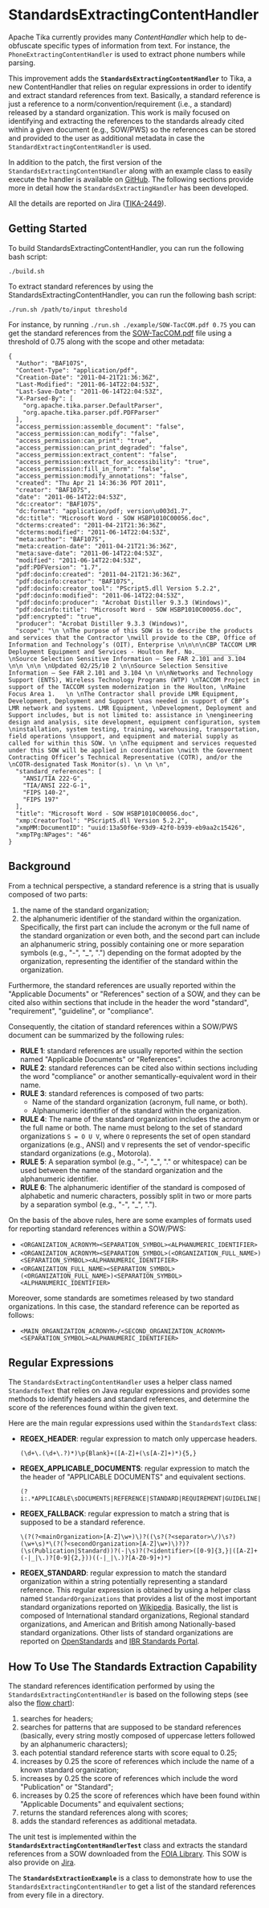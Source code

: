 # StandardsExtractingContentHandler

Apache Tika currently provides many _ContentHandler_ which help to de-obfuscate specific types of information from text. For instance, the `PhoneExtractingContentHandler` is used to extract phone numbers while parsing.

This improvement adds the **`StandardsExtractingContentHandler`** to Tika, a new ContentHandler that relies on regular expressions in order to identify and extract standard references from text. 
Basically, a standard reference is just a reference to a norm/convention/requirement (i.e., a standard) released by a standard organization. This work is maily focused on identifying and extracting the references to the standards already cited within a given document (e.g., SOW/PWS) so the references can be stored and provided to the user as additional metadata in case the `StandardExtractingContentHandler` is used.

In addition to the patch, the first version of the `StandardsExtractingContentHandler` along with an example class to easily execute the handler is available on [GitHub](https://github.com/giuseppetotaro/StandardsExtractingContentHandler). The following sections provide more in detail how the `StandardsExtractingHandler` has been developed.

All the details are reported on Jira ([TIKA-2449](https://issues.apache.org/jira/browse/TIKA-2449)).

## Getting Started

To build StandardsExtractingContentHandler, you can run the following bash script:

```
./build.sh
```

To extract standard references by using the StandardsExtractingContentHandler, you can run the following bash script: 

```
./run.sh /path/to/input threshold
```

For instance, by running `./run.sh ./example/SOW-TacCOM.pdf 0.75` you can get the standard references from the [SOW-TacCOM.pdf](https://foiarr.cbp.gov/streamingWord.asp?i=607) file using a threshold of 0.75 along with the scope and other metadata:

```
{
  "Author": "BAF107S",
  "Content-Type": "application/pdf",
  "Creation-Date": "2011-04-21T21:36:36Z",
  "Last-Modified": "2011-06-14T22:04:53Z",
  "Last-Save-Date": "2011-06-14T22:04:53Z",
  "X-Parsed-By": [
    "org.apache.tika.parser.DefaultParser",
    "org.apache.tika.parser.pdf.PDFParser"
  ],
  "access_permission:assemble_document": "false",
  "access_permission:can_modify": "false",
  "access_permission:can_print": "true",
  "access_permission:can_print_degraded": "false",
  "access_permission:extract_content": "false",
  "access_permission:extract_for_accessibility": "true",
  "access_permission:fill_in_form": "false",
  "access_permission:modify_annotations": "false",
  "created": "Thu Apr 21 14:36:36 PDT 2011",
  "creator": "BAF107S",
  "date": "2011-06-14T22:04:53Z",
  "dc:creator": "BAF107S",
  "dc:format": "application/pdf; version\u003d1.7",
  "dc:title": "Microsoft Word - SOW HSBP1010C00056.doc",
  "dcterms:created": "2011-04-21T21:36:36Z",
  "dcterms:modified": "2011-06-14T22:04:53Z",
  "meta:author": "BAF107S",
  "meta:creation-date": "2011-04-21T21:36:36Z",
  "meta:save-date": "2011-06-14T22:04:53Z",
  "modified": "2011-06-14T22:04:53Z",
  "pdf:PDFVersion": "1.7",
  "pdf:docinfo:created": "2011-04-21T21:36:36Z",
  "pdf:docinfo:creator": "BAF107S",
  "pdf:docinfo:creator_tool": "PScript5.dll Version 5.2.2",
  "pdf:docinfo:modified": "2011-06-14T22:04:53Z",
  "pdf:docinfo:producer": "Acrobat Distiller 9.3.3 (Windows)",
  "pdf:docinfo:title": "Microsoft Word - SOW HSBP1010C00056.doc",
  "pdf:encrypted": "true",
  "producer": "Acrobat Distiller 9.3.3 (Windows)",
  "scope": "\n \nThe purpose of this SOW is to describe the products and services that the Contractor \nwill provide to the CBP, Office of Information and Technology’s (OIT), Enterprise \n\n\n\nCBP TACCOM LMR Deployment Equipment and Services - Houlton Ref. No.____________  \nSource Selection Sensitive Information – See FAR 2.101 and 3.104 \n\n \n\n \nUpdated 02/25/10 2 \n\nSource Selection Sensitive Information – See FAR 2.101 and 3.104 \n \n\nNetworks and Technology Support (ENTS), Wireless Technology Programs (WTP) \nTACCOM Project in support of the TACCOM system modernization in the Houlton, \nMaine Focus Area 1.   \n \nThe Contractor shall provide LMR Equipment, Development, Deployment and Support \nas needed in support of CBP’s LMR network and systems. LMR Equipment, \nDevelopment, Deployment and Support includes, but is not limited to: assistance in \nengineering design and analysis, site development, equipment configuration, system \ninstallation, system testing, training, warehousing, transportation, field operations \nsupport, and equipment and material supply as called for within this SOW. \n \nThe equipment and services requested under this SOW will be applied in coordination \nwith the Government Contracting Officer’s Technical Representative (COTR), and/or the \nCOTR-designated Task Monitor(s). \n \n \n",
  "standard_references": [
    "ANSI/TIA 222-G",
    "TIA/ANSI 222-G-1",
    "FIPS 140-2",
    "FIPS 197"
  ],
  "title": "Microsoft Word - SOW HSBP1010C00056.doc",
  "xmp:CreatorTool": "PScript5.dll Version 5.2.2",
  "xmpMM:DocumentID": "uuid:13a50f6e-93d9-42f0-b939-eb9aa2c15426",
  "xmpTPg:NPages": "46"
}
```

## Background

From a technical perspective, a standard reference is a string that is usually composed of two parts: 
1. the name of the standard organization; 
2.  the alphanumeric identifier of the standard within the organization. 
Specifically, the first part can include the acronym or the full name of the standard organization or even both, and the second part can include an alphanumeric string, possibly containing one or more separation symbols (e.g., "-", "_", ".") depending on the format adopted by the organization, representing the identifier of the standard within the organization.

Furthermore, the standard references are usually reported within the "Applicable Documents" or "References" section of a SOW, and they can be cited also within sections that include in the header the word "standard", "requirement", "guideline", or "compliance".

Consequently, the citation of standard references within a SOW/PWS document can be summarized by the following rules:
* **RULE 1**: standard references are usually reported within the section named "Applicable Documents" or "References".
* **RULE 2**: standard references can be cited also within sections including the word "compliance" or another semantically-equivalent word in their name.
* **RULE 3**: standard references is composed of two parts:
  * Name of the standard organization (acronym, full name, or both).
  * Alphanumeric identifier of the standard within the organization.
* **RULE 4**: The name of the standard organization includes the acronym or the full name or both. The name must belong to the set of standard organizations `S = O U V`, where `O` represents the set of open standard organizations (e.g., ANSI) and `V` represents the set of vendor-specific standard organizations (e.g., Motorola).
* **RULE 5**: A separation symbol (e.g., "-", "_", "." or whitespace) can be used between the name of the standard organization and the alphanumeric identifier.
* **RULE 6**: The alphanumeric identifier of the standard is composed of alphabetic and numeric characters, possibly split in two or more parts by a separation symbol (e.g., "-", "_", ".").

On the basis of the above rules, here are some examples of formats used for reporting standard references within a SOW/PWS:
* `<ORGANIZATION_ACRONYM><SEPARATION_SYMBOL><ALPHANUMERIC_IDENTIFIER>`
* `<ORGANIZATION_ACRONYM><SEPARATION_SYMBOL>(<ORGANIZATION_FULL_NAME>)<SEPARATION_SYMBOL><ALPHANUMERIC_IDENTIFIER>`
* `<ORGANIZATION_FULL_NAME><SEPARATION_SYMBOL>(<ORGANIZATION_FULL_NAME>)<SEPARATION_SYMBOL><ALPHANUMERIC_IDENTIFIER>`

Moreover, some standards are sometimes released by two standard organizations. In this case, the standard reference can be reported as follows:
* `<MAIN_ORGANIZATION_ACRONYM>/<SECOND_ORGANIZATION_ACRONYM><SEPARATION_SYMBOL><ALPHANUMERIC_IDENTIFIER>`

## Regular Expressions

The `StandardsExtractingContentHandler` uses a helper class named `StandardsText` that relies on Java regular expressions and provides some methods to identify headers and standard references, and determine the score of the references found within the given text.

Here are the main regular expressions used within the `StandardsText` class:
* **REGEX_HEADER**: regular expression to match only uppercase headers.
  ```
  (\d+\.(\d+\.?)*)\p{Blank}+([A-Z]+(\s[A-Z]+)*){5,}
  ```
* **REGEX_APPLICABLE_DOCUMENTS**: regular expression to match the the header of "APPLICABLE DOCUMENTS" and equivalent sections.
  ```
  (?i:.*APPLICABLE\sDOCUMENTS|REFERENCE|STANDARD|REQUIREMENT|GUIDELINE|COMPLIANCE.*)
  ```
* **REGEX_FALLBACK**: regular expression to match a string that is supposed to be a standard reference.
  ```
  \(?(?<mainOrganization>[A-Z]\w+)\)?((\s?(?<separator>\/)\s?)(\w+\s)*\(?(?<secondOrganization>[A-Z]\w+)\)?)?(\s(Publication|Standard))?(-|\s)?(?<identifier>([0-9]{3,}|([A-Z]+(-|_|\.)?[0-9]{2,}))((-|_|\.)?[A-Z0-9]+)*)
  ```
* **REGEX_STANDARD**: regular expression to match the standard organization within a string potentially representing a standard reference.
  This regular expression is obtained by using a helper class named `StandardOrganizations` that provides a list of the most important standard organizations reported on [Wikipedia](https://en.wikipedia.org/wiki/List_of_technical_standard_organisations). Basically, the list is composed of International standard organizations, Regional standard organizations, and American and British among Nationally-based standard organizations. Other lists of standard organizations are reported on [OpenStandards](http://www.openstandards.net/viewOSnet2C.jsp?showModuleName=Organizations) and [IBR Standards Portal](https://ibr.ansi.org/Standards/).

## How To Use The Standards Extraction Capability

The standard references identification performed by using the `StandardsExtractingContentHandler` is based on the following steps (see also the [flow chart](https://issues.apache.org/jira/secure/attachment/12885939/flowchart_standards_extraction_v02.png)):
1. searches for headers;
2. searches for patterns that are supposed to be standard references (basically, every string mostly composed of uppercase letters followed by an alphanumeric characters);
3. each potential standard reference starts with score equal to 0.25;
4. increases by 0.25 the score of references which include the name of a known standard organization;
5. increases by 0.25 the score of references which include the word "Publication" or "Standard";
6. increases by 0.25 the score of references which have been found within "Applicable Documents" and equivalent sections;
7. returns the standard references along with scores;
8. adds the standard references as additional metadata.

The unit test is implemented within the **`StandardsExtractingContentHandlerTest`** class and extracts the standard references from a SOW downloaded from the [FOIA Library](https://foiarr.cbp.gov/streamingWord.asp?i=607). This SOW is also provide on [Jira](https://issues.apache.org/jira/secure/attachment/12884323/SOW-TacCOM.pdf).

The **`StandardsExtractionExample`** is a class to demonstrate how to use the `StandardsExtractingContentHandler` to get a list of the standard references from every file in a directory.
